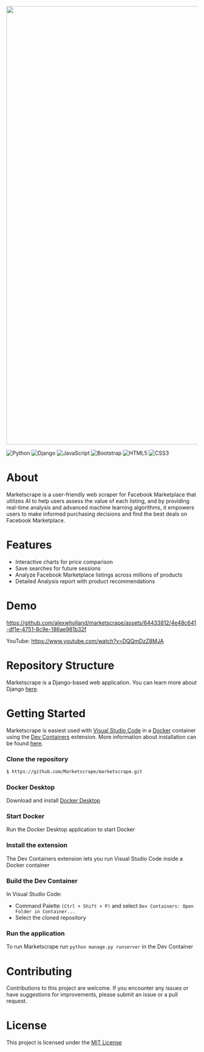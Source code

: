 <p align="center">
  <img width="1152" alt="logo" src="https://user-images.githubusercontent.com/64433812/235738405-51d836e8-6cdc-461d-93aa-e573497dd452.png">
</p>

![Python](https://img.shields.io/badge/python-3670A0?style=for-the-badge&logo=python&logoColor=ffdd54)
![Django](https://img.shields.io/badge/django-%23092E20.svg?style=for-the-badge&logo=django&logoColor=white)
![JavaScript](https://img.shields.io/badge/javascript-%23323330.svg?style=for-the-badge&logo=javascript&logoColor=%23F7DF1E)
![Bootstrap](https://img.shields.io/badge/bootstrap-%23563D7C.svg?style=for-the-badge&logo=bootstrap&logoColor=white)
![HTML5](https://img.shields.io/badge/html5-%23E34F26.svg?style=for-the-badge&logo=html5&logoColor=white)
![CSS3](https://img.shields.io/badge/css3-%231572B6.svg?style=for-the-badge&logo=css3&logoColor=white)

# About
Marketscrape is a user-friendly web scraper for Facebook Marketplace that utilizes AI to help users assess the value of each listing, and by providing real-time analysis and advanced machine learning algorithms, it empowers users to make informed purchasing decisions and find the best deals on Facebook Marketplace.

# Features
- Interactive charts for price comparison
- Save searches for future sessions
- Analyze Facebook Marketplace listings across millions of products
- Detailed Analysis report with product recommendations

# Demo

https://github.com/alexwholland/marketscrape/assets/64433812/4e48c641-df1e-4751-8c9e-186ae981b32f


YouTube: https://www.youtube.com/watch?v=DQQmDzZ8MJA

# Repository Structure
Marketscrape is a Django-based web application. You can learn more about Django [here](https://www.djangoproject.com/start/). 

# Getting Started
Marketscrape is easiest used with [Visual Studio Code](https://code.visualstudio.com/) in a [Docker](https://www.docker.com/) container using the [Dev Containers](https://marketplace.visualstudio.com/items?itemName=ms-vscode-remote.remote-containers) extension. More information about installation can be found [here](https://code.visualstudio.com/docs/devcontainers/tutorial).

### Clone the repository
```bash
$ https://github.com/Marketscrape/marketscrape.git
```

### Docker Desktop
Download and install [Docker Desktop](https://www.docker.com/products/docker-desktop/)

### Start Docker
Run the Docker Desktop application to start Docker

### Install the extension
The Dev Containers extension lets you run Visual Studio Code inside a Docker container

### Build the Dev Container
In Visual Studio Code:
- Command Palette `(Ctrl + Shift + P)` and select `Dev Containers: Open Folder in Container...`
- Select the cloned repository

### Run the application
To run Marketscrape run `python manage.py runserver` in the Dev Container

# Contributing
Contributions to this project are welcome. If you encounter any issues or have suggestions for improvements, please submit an issue or a pull request.

# License
This project is licensed under the [MIT License](https://github.com/Marketscrape/marketscrape/blob/main/LICENSE)
